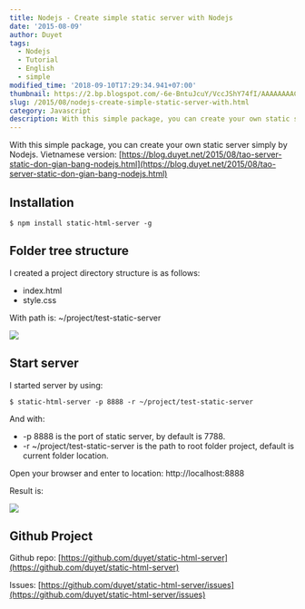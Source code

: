 ```yaml
---
title: Nodejs - Create simple static server with Nodejs
date: '2015-08-09'
author: Duyet
tags:
  - Nodejs
  - Tutorial
  - English
  - simple
modified_time: '2018-09-10T17:29:34.941+07:00'
thumbnail: https://2.bp.blogspot.com/-6e-BntuJcuY/VccJShY74fI/AAAAAAAACtQ/AEgG4pJeriE/s1600/test-html-server.png
slug: /2015/08/nodejs-create-simple-static-server-with.html
category: Javascript
description: With this simple package, you can create your own static server simply by Nodejs.
---
```


With this simple package, you can create your own static server simply by Nodejs.
Vietnamese version: [https://blog.duyet.net/2015/08/tao-server-static-don-gian-bang-nodejs.html](https://blog.duyet.net/2015/08/tao-server-static-don-gian-bang-nodejs.html)

## Installation

```
$ npm install static-html-server -g
```

## Folder tree structure

I created a project directory structure is as follows:

- index.html
- style.css

With path is: ~/project/test-static-server

![](https://2.bp.blogspot.com/-6e-BntuJcuY/VccJShY74fI/AAAAAAAACtQ/AEgG4pJeriE/s1600/test-html-server.png)

## Start server

I started server by using:

```
$ static-html-server -p 8888 -r ~/project/test-static-server
```

And with:

- -p 8888 is the port of static server, by default is 7788.
- -r ~/project/test-static-server is the path to root folder project, default is current folder location.

Open your browser and enter to location: http://localhost:8888

Result is:

![](https://2.bp.blogspot.com/-FiaZHjDZeWQ/VccLGm3k_BI/AAAAAAAACtc/0qxhWNca8Bw/s1600/test-simple-server-view.png)

## Github Project

Github repo: [https://github.com/duyet/static-html-server](https://github.com/duyet/static-html-server)

Issues: [https://github.com/duyet/static-html-server/issues](https://github.com/duyet/static-html-server/issues)
